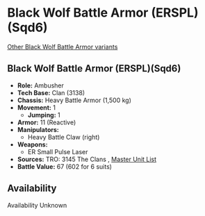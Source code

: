 # Black Wolf Battle Armor (ERSPL)(Sqd6) 

[Other Black Wolf Battle Armor variants](../black_wolf_battle_armor.md) 

## Black Wolf Battle Armor (ERSPL)(Sqd6) 

- **Role:** Ambusher 
- **Tech Base:** Clan (3138) 
- **Chassis:** Heavy Battle Armor (1,500 kg) 
- **Movement:** 1 
  - **Jumping:** 1 
- **Armor:** 11 (Reactive) 
- **Manipulators:** 
  - Heavy Battle Claw (right) 
- **Weapons:** 
  - ER Small Pulse Laser 
- **Sources:** TRO: 3145 The Clans , [Master Unit List](http://masterunitlist.info/Unit/Details/9090) 
- **Battle Value:** 67 (602 for 6 suits) 

## Availability 

Availability Unknown 

